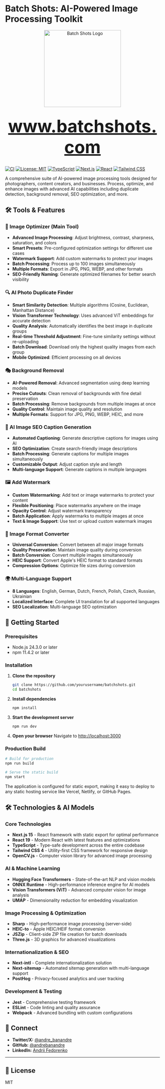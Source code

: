 # Batch Shots: AI-Powered Image Processing Toolkit

<div align="center">
  <a href="https://www.batchshots.com" target="_blank" rel="noopener noreferrer">
    <img src="https://www.batchshots.com/logo.svg" alt="Batch Shots Logo" width="250" height="auto">
    <h1 style="font-size: 4em; margin: 0.5em 0; font-weight: bold;">www.batchshots.com</h1>
  </a>
</div>

[![CI](https://github.com/andrebanandre/batchshots/actions/workflows/ci.yml/badge.svg)](https://github.com/andrebanandre/batchshots/actions/workflows/ci.yml)
[![License: MIT](https://img.shields.io/badge/License-MIT-yellow.svg)](https://opensource.org/licenses/MIT)
[![TypeScript](https://img.shields.io/badge/TypeScript-007ACC?logo=typescript&logoColor=white)](https://www.typescriptlang.org/)
[![Next.js](https://img.shields.io/badge/Next.js-000000?logo=next.js&logoColor=white)](https://nextjs.org/)
[![React](https://img.shields.io/badge/React-20232A?logo=react&logoColor=61DAFB)](https://reactjs.org/)
[![Tailwind CSS](https://img.shields.io/badge/Tailwind_CSS-38B2AC?logo=tailwind-css&logoColor=white)](https://tailwindcss.com/)

A comprehensive suite of AI-powered image processing tools designed for photographers, content creators, and businesses. Process, optimize, and enhance images with advanced AI capabilities including duplicate detection, background removal, SEO optimization, and more.

## 🛠️ Tools & Features

### 🎨 Image Optimizer (Main Tool)

- **Advanced Image Processing**: Adjust brightness, contrast, sharpness, saturation, and colors
- **Smart Presets**: Pre-configured optimization settings for different use cases
- **Watermark Support**: Add custom watermarks to protect your images
- **Batch Processing**: Process up to 100 images simultaneously
- **Multiple Formats**: Export in JPG, PNG, WEBP, and other formats
- **SEO-Friendly Naming**: Generate optimized filenames for better search visibility

### 🔍 AI Photo Duplicate Finder

- **Smart Similarity Detection**: Multiple algorithms (Cosine, Euclidean, Manhattan Distance)
- **Vision Transformer Technology**: Uses advanced ViT embeddings for accurate detection
- **Quality Analysis**: Automatically identifies the best image in duplicate groups
- **Real-time Threshold Adjustment**: Fine-tune similarity settings without re-uploading
- **Batch Download**: Download only the highest quality images from each group
- **Mobile Optimized**: Efficient processing on all devices

### 🎭 Background Removal

- **AI-Powered Removal**: Advanced segmentation using deep learning models
- **Precise Cutouts**: Clean removal of backgrounds with fine detail preservation
- **Batch Processing**: Remove backgrounds from multiple images at once
- **Quality Control**: Maintain image quality and resolution
- **Multiple Formats**: Support for JPG, PNG, WEBP, HEIC, and more

### 📝 AI Image SEO Caption Generation

- **Automated Captioning**: Generate descriptive captions for images using AI
- **SEO Optimization**: Create search-friendly image descriptions
- **Batch Processing**: Generate captions for multiple images simultaneously
- **Customizable Output**: Adjust caption style and length
- **Multi-language Support**: Generate captions in multiple languages

### 🖼️ Add Watermark

- **Custom Watermarking**: Add text or image watermarks to protect your content
- **Flexible Positioning**: Place watermarks anywhere on the image
- **Opacity Control**: Adjust watermark transparency
- **Batch Application**: Apply watermarks to multiple images at once
- **Text & Image Support**: Use text or upload custom watermark images

### 🔄 Image Format Converter

- **Universal Conversion**: Convert between all major image formats
- **Quality Preservation**: Maintain image quality during conversion
- **Batch Conversion**: Convert multiple images simultaneously
- **HEIC Support**: Convert Apple's HEIC format to standard formats
- **Compression Options**: Optimize file sizes during conversion

### 🌍 Multi-Language Support

- **8 Languages**: English, German, Dutch, French, Polish, Czech, Russian, Ukrainian
- **Localized Interface**: Complete UI translation for all supported languages
- **SEO Localization**: Multi-language SEO optimization

## 🚀 Getting Started

### Prerequisites

- Node.js 24.3.0 or later
- npm 11.4.2 or later

### Installation

1. **Clone the repository**

   ```bash
   git clone https://github.com/yourusername/batchshots.git
   cd batchshots
   ```

2. **Install dependencies**

   ```bash
   npm install
   ```

3. **Start the development server**

   ```bash
   npm run dev
   ```

4. **Open your browser**
   Navigate to [http://localhost:3000](http://localhost:3000)

### Production Build

```bash
# Build for production
npm run build

# Serve the static build
npm start
```

The application is configured for static export, making it easy to deploy to any static hosting service like Vercel, Netlify, or GitHub Pages.

## 🛠️ Technologies & AI Models

### Core Technologies

- **Next.js 15** - React framework with static export for optimal performance
- **React 19** - Modern React with latest features and optimizations
- **TypeScript** - Type-safe development across the entire codebase
- **Tailwind CSS 4** - Utility-first CSS framework for responsive design
- **OpenCV.js** - Computer vision library for advanced image processing

### AI & Machine Learning

- **Hugging Face Transformers** - State-of-the-art NLP and vision models
- **ONNX Runtime** - High-performance inference engine for AI models
- **Vision Transformers (ViT)** - Advanced computer vision for image analysis
- **UMAP** - Dimensionality reduction for embedding visualization

### Image Processing & Optimization

- **Sharp** - High-performance image processing (server-side)
- **HEIC-to** - Apple HEIC/HEIF format conversion
- **JSZip** - Client-side ZIP file creation for batch downloads
- **Three.js** - 3D graphics for advanced visualizations

### Internationalization & SEO

- **Next-intl** - Complete internationalization solution
- **Next-sitemap** - Automated sitemap generation with multi-language support
- **PostHog** - Privacy-focused analytics and user tracking

### Development & Testing

- **Jest** - Comprehensive testing framework
- **ESLint** - Code linting and quality assurance
- **Webpack** - Advanced bundling with custom configurations

## 🔗 Connect

- **Twitter/X:** [@andre_banandre](https://x.com/andre_banandre)
- **GitHub:** [@andrebanandre](https://github.com/andrebanandre)
- **LinkedIn:** [Andrii Fedorenko](https://www.linkedin.com/in/andrii-fedorenko-65905863/)

---

## 📄 License

MIT
